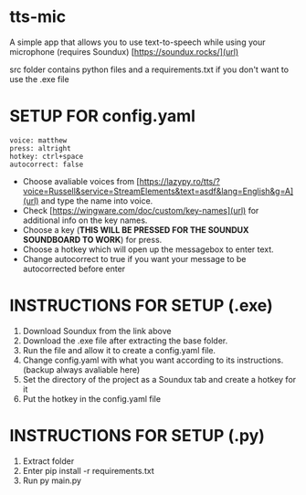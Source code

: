 # tts-mic
A simple app that allows you to use text-to-speech while using your microphone (requires Soundux)
[https://soundux.rocks/](url)

src folder contains python files and a requirements.txt if you don't want to use the .exe file

# SETUP FOR config.yaml
```
voice: matthew
press: altright
hotkey: ctrl+space
autocorrect: false
```
- Choose avaliable voices from [https://lazypy.ro/tts/?voice=Russell&service=StreamElements&text=asdf&lang=English&g=A](url) and type the name into voice.
- Check [https://wingware.com/doc/custom/key-names](url) for additional info on the key names.
- Choose a key (**THIS WILL BE PRESSED FOR THE SOUNDUX SOUNDBOARD TO WORK**) for press.
- Choose a hotkey which will open up the messagebox to enter text.
- Change autocorrect to true if you want your message to be autocorrected before enter



# INSTRUCTIONS FOR SETUP (.exe)
1. Download Soundux from the link above
2. Download the .exe file after extracting the base folder.
3. Run the file and allow it to create a config.yaml file.
4. Change config.yaml with what you want according to its instructions. (backup always avaliable here)
5. Set the directory of the project as a Soundux tab and create a hotkey for it
6. Put the hotkey in the config.yaml file





# INSTRUCTIONS FOR SETUP (.py)
1. Extract folder
2. Enter pip install -r requirements.txt
3. Run py main.py

